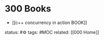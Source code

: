 # 300 Books
 - [[c++ concurrency in action BOOK]]





status: #⚙️ 
tags: #MOC
related: [[000 Home]]